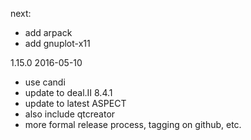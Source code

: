 
next:
  - add arpack
  - add gnuplot-x11

1.15.0 2016-05-10
  - use candi
  - update to deal.II 8.4.1
  - update to latest ASPECT
  - also include qtcreator
  - more formal release process, tagging on github, etc. 
